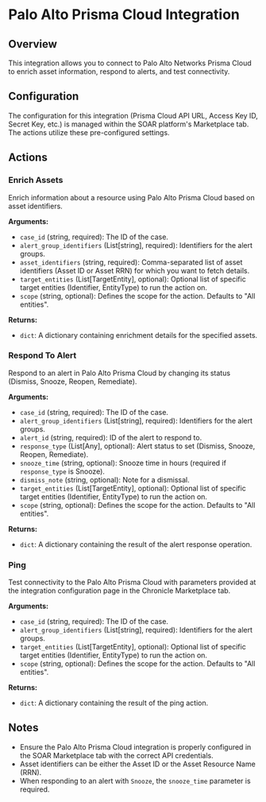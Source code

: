 # Palo Alto Prisma Cloud Integration

## Overview

This integration allows you to connect to Palo Alto Networks Prisma Cloud to enrich asset information, respond to alerts, and test connectivity.

## Configuration

The configuration for this integration (Prisma Cloud API URL, Access Key ID, Secret Key, etc.) is managed within the SOAR platform's Marketplace tab. The actions utilize these pre-configured settings.

## Actions

### Enrich Assets

Enrich information about a resource using Palo Alto Prisma Cloud based on asset identifiers.

**Arguments:**

*   `case_id` (string, required): The ID of the case.
*   `alert_group_identifiers` (List[string], required): Identifiers for the alert groups.
*   `asset_identifiers` (string, required): Comma-separated list of asset identifiers (Asset ID or Asset RRN) for which you want to fetch details.
*   `target_entities` (List[TargetEntity], optional): Optional list of specific target entities (Identifier, EntityType) to run the action on.
*   `scope` (string, optional): Defines the scope for the action. Defaults to "All entities".

**Returns:**

*   `dict`: A dictionary containing enrichment details for the specified assets.

### Respond To Alert

Respond to an alert in Palo Alto Prisma Cloud by changing its status (Dismiss, Snooze, Reopen, Remediate).

**Arguments:**

*   `case_id` (string, required): The ID of the case.
*   `alert_group_identifiers` (List[string], required): Identifiers for the alert groups.
*   `alert_id` (string, required): ID of the alert to respond to.
*   `response_type` (List[Any], optional): Alert status to set (Dismiss, Snooze, Reopen, Remediate).
*   `snooze_time` (string, optional): Snooze time in hours (required if `response_type` is Snooze).
*   `dismiss_note` (string, optional): Note for a dismissal.
*   `target_entities` (List[TargetEntity], optional): Optional list of specific target entities (Identifier, EntityType) to run the action on.
*   `scope` (string, optional): Defines the scope for the action. Defaults to "All entities".

**Returns:**

*   `dict`: A dictionary containing the result of the alert response operation.

### Ping

Test connectivity to the Palo Alto Prisma Cloud with parameters provided at the integration configuration page in the Chronicle Marketplace tab.

**Arguments:**

*   `case_id` (string, required): The ID of the case.
*   `alert_group_identifiers` (List[string], required): Identifiers for the alert groups.
*   `target_entities` (List[TargetEntity], optional): Optional list of specific target entities (Identifier, EntityType) to run the action on.
*   `scope` (string, optional): Defines the scope for the action. Defaults to "All entities".

**Returns:**

*   `dict`: A dictionary containing the result of the ping action.

## Notes

*   Ensure the Palo Alto Prisma Cloud integration is properly configured in the SOAR Marketplace tab with the correct API credentials.
*   Asset identifiers can be either the Asset ID or the Asset Resource Name (RRN).
*   When responding to an alert with `Snooze`, the `snooze_time` parameter is required.
